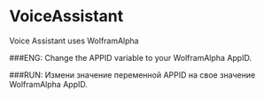 # VoiceAssistant
Voice Assistant uses WolframAlpha

###ENG:
Change the APPID variable to your WolframAlpha AppID.

###RUN:
Измени значение переменной APPID на свое значение WolframAlpha AppID.
